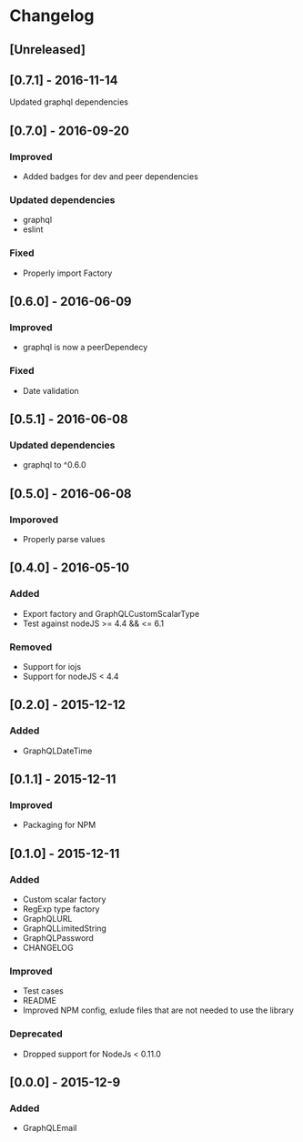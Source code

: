 # Changelog

## [Unreleased]

## [0.7.1] - 2016-11-14
Updated graphql dependencies

## [0.7.0] - 2016-09-20
### Improved
- Added badges for dev and peer dependencies

### Updated dependencies
- graphql
- eslint

### Fixed
- Properly import Factory

## [0.6.0] - 2016-06-09
### Improved
- graphql is now a peerDependecy

### Fixed
- Date validation

## [0.5.1] - 2016-06-08
### Updated dependencies
- graphql to ^0.6.0

## [0.5.0] - 2016-06-08
### Imporoved
- Properly parse values

## [0.4.0] - 2016-05-10
### Added
- Export factory and GraphQLCustomScalarType
- Test against nodeJS >= 4.4 && <= 6.1

### Removed
- Support for iojs
- Support for nodeJS < 4.4

## [0.2.0] - 2015-12-12
### Added
- GraphQLDateTime

## [0.1.1] - 2015-12-11
### Improved
- Packaging for NPM

## [0.1.0] - 2015-12-11
### Added
- Custom scalar factory
- RegExp type factory
- GraphQLURL
- GraphQLLimitedString
- GraphQLPassword
- CHANGELOG

### Improved
- Test cases
- README
- Improved NPM config, exlude files that are not needed to use the library

### Deprecated
- Dropped support for NodeJs < 0.11.0

## [0.0.0] - 2015-12-9
### Added
- GraphQLEmail
